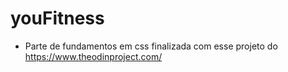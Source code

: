 # youFitness

- Parte de fundamentos em css finalizada com esse projeto do https://www.theodinproject.com/